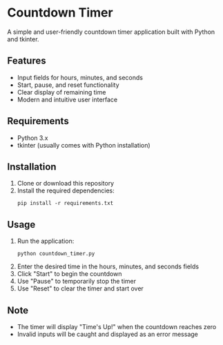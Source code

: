 # Countdown Timer

A simple and user-friendly countdown timer application built with Python and tkinter.

## Features

- Input fields for hours, minutes, and seconds
- Start, pause, and reset functionality
- Clear display of remaining time
- Modern and intuitive user interface

## Requirements

- Python 3.x
- tkinter (usually comes with Python installation)

## Installation

1. Clone or download this repository
2. Install the required dependencies:
   ```
   pip install -r requirements.txt
   ```

## Usage

1. Run the application:
   ```
   python countdown_timer.py
   ```
2. Enter the desired time in the hours, minutes, and seconds fields
3. Click "Start" to begin the countdown
4. Use "Pause" to temporarily stop the timer
5. Use "Reset" to clear the timer and start over

## Note

- The timer will display "Time's Up!" when the countdown reaches zero
- Invalid inputs will be caught and displayed as an error message 